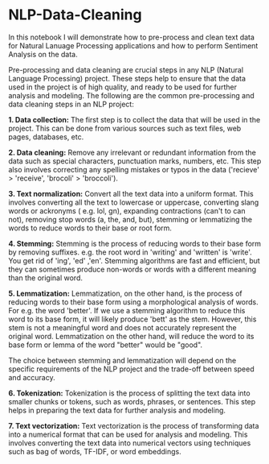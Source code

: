 # NLP-Data-Cleaning

In this notebook I will demonstrate how to pre-process and clean text data for Natural Lanuage Processing applications and how to perform Sentiment Analysis on the data.

Pre-processing and data cleaning are crucial steps in any NLP (Natural Language Processing) project. These steps help to ensure that the data used in the project is of high quality, and ready to be used for further analysis and modeling. The following are the common pre-processing and data cleaning steps in an NLP project:

**1. Data collection:** The first step is to collect the data that will be used in the project. This can be done from various sources such as text files, web pages, databases, etc.


**2. Data cleaning:** Remove any irrelevant or redundant information from the data such as special characters, punctuation marks, numbers, etc. This step also involves correcting any spelling mistakes or typos in the data ('recieve' > 'receive', 'brocoli' > 'broccoli').


**3. Text normalization:** Convert all the text data into a uniform format. This involves converting all the text to lowercase or uppercase, converting slang words or ackronyms ( e.g. lol, gn), expanding contractions (can't to can not), removing stop words (a, the, and, but), stemming or lemmatizing the words to reduce words to their base or root form.


**4. Stemming:** Stemming is the process of reducing words to their base form by removing suffixes. e.g. the root word in 'writing' and 'written' is 'write'. You get rid of 'ing', 'ed' ,'en'. Stemming algorithms are fast and efficient, but they can sometimes produce non-words or words with a different meaning than the original word.


**5. Lemmatization:** Lemmatization, on the other hand, is the process of reducing words to their base form using a morphological analysis of words. For e.g. the word 'better'. If we use a stemming algorithm to reduce this word to its base form, it will likely produce 'bett' as the stem. However, this stem is not a meaningful word and does not accurately represent the original word. Lemmatization on the other hand, will reduce the word to its base form or lemma of the word "better" would be "good".

The choice between stemming and lemmatization will depend on the specific requirements of the NLP project and the trade-off between speed and accuracy.


**6. Tokenization:** Tokenization is the process of splitting the text data into smaller chunks or tokens, such as words, phrases, or sentences. This step helps in preparing the text data for further analysis and modeling.


**7. Text vectorization:** Text vectorization is the process of transforming data into a numerical format that can be used for analysis and modeling. This involves converting the text data into numerical vectors using techniques such as bag of words, TF-IDF, or word embeddings.
